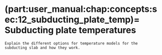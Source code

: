 (part:user_manual:chap:concepts:sec:12_subducting_plate_temp)=
Subducting plate temperatures
=============================

```{todo}
Explain the different options for temperature models for the subducting slab and how they work.
```